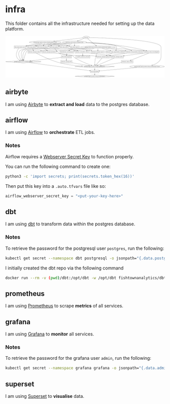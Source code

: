 # infra

This folder contains all the infrastructure needed for setting up the data platform.

![infra image](graph.svg)

## airbyte

I am using [Airbyte](https://airbyte.io) to **extract and load** data to the postgres database.

## airflow

I am using [Airflow](https://airflow.apache.org) to **orchestrate** ETL jobs.

### Notes

Airflow requires a [Webserver Secret Key](https://airflow.apache.org/docs/helm-chart/stable/production-guide.html#webserver-secret-key) to function properly.

You can run the following command to create one:
```bash
python3 -c 'import secrets; print(secrets.token_hex(16))'
```
Then put this key into a `.auto.tfvars` file like so:
```terraform
airflow_webserver_secret_key = "<put-your-key-here>"
```

## dbt

I am using [dbt](https://www.getdbt.com) to transform data within the postgres database.

### Notes

To retrieve the password for the postgresql user `postgres`, run the following:
```bash
kubectl get secret --namespace dbt postgresql -o jsonpath="{.data.postgresql-password}" | base64 --decode ; echo
```

I initially created the dbt repo via the following command
```bash
docker run --rm -v (pwd)/dbt:/opt/dbt -w /opt/dbt fishtownanalytics/dbt:0.21.0 init project
```

## prometheus

I am using [Prometheus](https://prometheus.io) to scrape **metrics** of all services.

## grafana

I am using [Grafana](https://grafana.com) to **monitor** all services.

### Notes

To retrieve the password for the grafana user `admin`, run the following:
```bash
kubectl get secret --namespace grafana grafana -o jsonpath="{.data.admin-password}" | base64 --decode ; echo
```

## superset

I am using [Superset](https://superset.apache.org) to **visualise** data.
